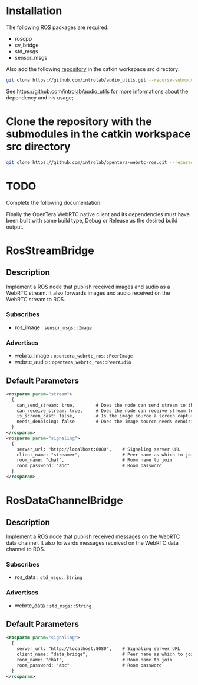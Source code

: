 # Installation

The following ROS packages are required:
* roscpp
* cv_bridge
* std_msgs
* sensor_msgs

Also add the following [repository](https://github.com/introlab/audio_utils) in the catkin workspace src directory:
```bash
git clone https://github.com/introlab/audio_utils.git --recurse-submodules
```
See https://github.com/introlab/audio_utils for more informations about the dependency and his usage;

# Clone the repository with the submodules in the catkin workspace src directory
```bash
git clone https://github.com/introlab/opentera-webrtc-ros.git --recurse-submodules
```

# TODO

Complete the following documentation.


Finally the OpenTera WebRTC native client and its dependencies must have been built with same build type, Debug or
Release as the desired build output.

# RosStreamBridge

## Description

Implement a ROS node that publish received images and audio as a WebRTC stream.
It also forwards images and audio received on the WebRTC stream to ROS.

### Subscribes

* ros_image : `sensor_msgs::Image`

### Advertises

* webrtc_image : `opentera_webrtc_ros::PeerImage`
* webrtc_audio : `opentera_webrtc_ros::PeerAudio`

## Default Parameters

```xml
<rosparam param="stream">
  {
    can_send_stream: true,        # Does the node can send stream to the signaling server
    can_receive_stream: true,     # Does the node can receive stream to the signaling server
    is_screen_cast: false,        # Is the image source a screen capture?
    needs_denoising: false        # Does the image source needs denoising?
  }
</rosparam>
<rosparam param="signaling">
  {
    server_url: "http://localhost:8080",    # Signaling server URL
    client_name: "streamer",                # Peer name as which to join the room
    room_name: "chat",                      # Room name to join
    room_password: "abc"                    # Room password
  }
</rosparam>
```

# RosDataChannelBridge

## Description

Implement a ROS node that publish received messages on the WebRTC
data channel. It also forwards messages received on the WebRTC data channel to ROS.

### Subscribes

* ros_data : `std_msgs::String`

### Advertises

* webrtc_data : `std_msgs::String`

## Default Parameters

```xml
<rosparam param="signaling">
  {
    server_url: "http://localhost:8080",    # Signaling server URL
    client_name: "data_bridge",             # Peer name as which to join the room
    room_name: "chat",                      # Room name to join
    room_password: "abc"                    # Room password
  }
</rosparam>
```
